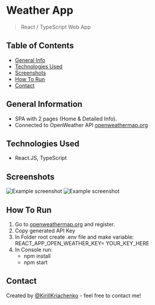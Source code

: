 # Weather App
> React / TypeScript Web App <br/>


## Table of Contents
* [General Info](#general-information)
* [Technologies Used](#technologies-used)
* [Screenshots](#screenshots)
* [How To Run](#how-to-run)
* [Contact](#contact)


## General Information
- SPA with 2 pages (Home & Detailed Info).
- Connected to OpenWeather API [openweathermap.org](https://openweathermap.org/)


## Technologies Used
- React.JS, TypeScript


## Screenshots
![Example screenshot](./src/assets/static/Example1.png)
![Example screenshot](./src/assets/static/Example2.png)
<!-- If you have screenshots you'd like to share, include them here. -->


## How To Run

1. Go to [openweathermap.org](https://openweathermap.org/) and register.
2. Copy generated API Key 
3. In Folder root create .env file and make variable: REACT_APP_OPEN_WEATHER_KEY= YOUR_KEY_HERE
4. In Console run: 
     - npm install 
     - npm start

## Contact
Created by [@KirillKriachenko](https://github.com/KirillKriachenko) - feel free to contact me!

